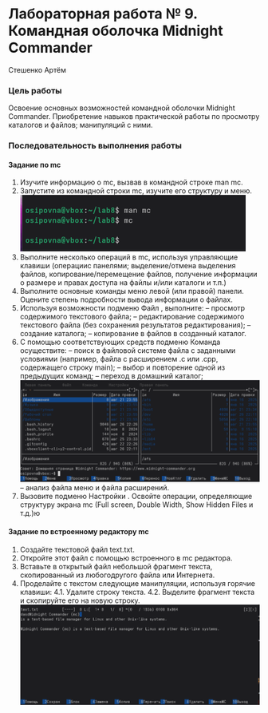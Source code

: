 # Лабораторная работа № 9. Командная оболочка Midnight Commander
Стешенко Артём

### Цель работы
Освоение основных возможностей командной оболочки Midnight Commander. Приобретение навыков практической работы по просмотру каталогов и файлов; манипуляций с ними.
### Последовательность выполнения работы
#### Задание по mc
1. Изучите информацию о mc, вызвав в командной строке man mc.
2. Запустите из командной строки mc, изучите его структуру и меню.
![](https://github.com/Steshencko/study_2025-2026_os-intro/blob/master/labs/lab09/report/image/1.png)
3. Выполните несколько операций в mc, используя управляющие клавиши (операциис панелями; выделение/отмена выделения файлов, копирование/перемещение файлов, получение информации о размере и правах доступа на файлы и/или каталоги и т.п.)
4. Выполните основные команды меню левой (или правой) панели. Оцените степень подробности вывода информации о файлах.
5. Используя возможности подменю Файл , выполните:
– просмотр содержимого текстового файла;
– редактирование содержимого текстового файла (без сохранения результатов редактирования);
– создание каталога;
– копирование в файлов в созданный каталог.
6. С помощью соответствующих средств подменю Команда осуществите:
– поиск в файловой системе файла с заданными условиями (например, файла с расширением .c или .cpp, содержащего строку main);
– выбор и повторение одной из предыдущих команд;
– переход в домашний каталог;
![](https://github.com/Steshencko/study_2025-2026_os-intro/blob/master/labs/lab09/report/image/2.png)
– анализ файла меню и файла расширений.
8. Вызовите подменю Настройки . Освойте операции, определяющие структуру экрана mc (Full screen, Double Width, Show Hidden Files и т.д.)ю
#### Задание по встроенному редактору mc
1. Создайте текстовой файл text.txt.
2. Откройте этот файл с помощью встроенного в mc редактора.
3. Вставьте в открытый файл небольшой фрагмент текста, скопированный из любогодругого файла или Интернета.
4. Проделайте с текстом следующие манипуляции, используя горячие клавиши:
4.1. Удалите строку текста.
4.2. Выделите фрагмент текста и скопируйте его на новую строку.
![](https://github.com/Steshencko/study_2025-2026_os-intro/blob/master/labs/lab09/report/image/3.png)
